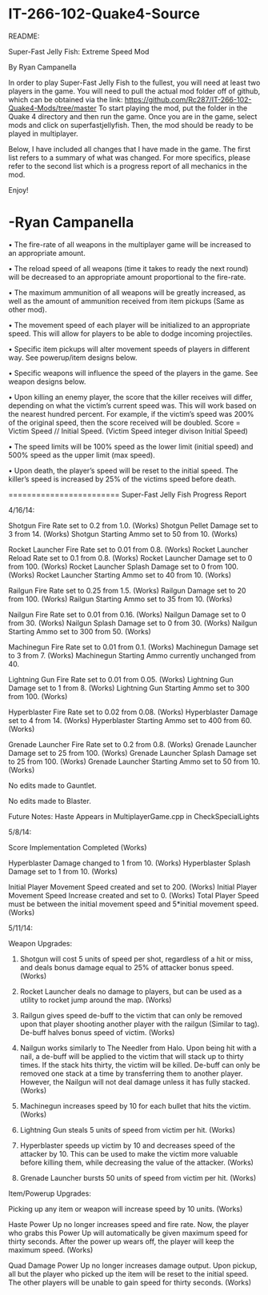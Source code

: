 IT-266-102-Quake4-Source
========================
README:

Super-Fast Jelly Fish: Extreme Speed Mod 

By Ryan Campanella

In order to play Super-Fast Jelly Fish to the fullest, you will need at least two players in the game. You will need to pull the actual mod folder off of github, which can be obtained via the link: https://github.com/Rc287/IT-266-102-Quake4-Mods/tree/master
To start playing the mod, put the folder in the Quake 4 directory and then run the game. Once you are in the game, select mods and click on superfastjellyfish. Then, the mod should be ready to be played in multiplayer.

Below, I have included all changes that I have made in the game. The first list refers to a summary of what was changed. For more specifics, please refer to the second list which is a progress report of all mechanics in the mod.

Enjoy!

-Ryan Campanella
=======================
•	The fire-rate of all weapons in the multiplayer game will be increased to an appropriate amount.

•	The reload speed of all weapons (time it takes to ready the next round) will be decreased to an appropriate amount proportional to the fire-rate.

•	The maximum ammunition of all weapons will be greatly increased, as well as the amount of ammunition received from item pickups (Same as other mod).

•	The movement speed of each player will be initialized to an appropriate speed. This will allow for players to be able to dodge incoming projectiles.

•	Specific item pickups will alter movement speeds of players in different way. See powerup/item designs below.

•	Specific weapons will influence the speed of the players in the game. See weapon designs below.

•	Upon killing an enemy player, the score that the killer receives will differ, depending on what the victim’s current speed was. This will work based on the nearest hundred percent. For example, if the victim’s speed was 200% of the original speed, then the score received will be doubled. Score = Victim Speed // Initial Speed. (Victim Speed integer divison Initial Speed)

•	The speed limits will be 100% speed as the lower limit (initial speed) and 500% speed as the upper limit (max speed).

•	Upon death, the player’s speed will be reset to the initial speed. The killer’s speed is increased by 25% of the victims speed before death.

========================
Super-Fast Jelly Fish Progress Report

4/16/14:

Shotgun Fire Rate set to 0.2 from 1.0. (Works)
Shotgun Pellet Damage set to 3 from 14. (Works)
Shotgun Starting Ammo set to 50 from 10. (Works) 

Rocket Launcher Fire Rate set to 0.01 from 0.8. (Works)
Rocket Launcher Reload Rate set to 0.1 from 0.8. (Works)
Rocket Launcher Damage set to 0 from 100. (Works)
Rocket Launcher Splash Damage set to 0 from 100. (Works)
Rocket Launcher Starting Ammo set to 40 from 10. (Works)

Railgun Fire Rate set to 0.25 from 1.5. (Works)
Railgun Damage set to 20 from 100. (Works)
Railgun Starting Ammo set to 35 from 10. (Works)

Nailgun Fire Rate set to 0.01 from 0.16. (Works)
Nailgun Damage set to 0 from 30. (Works)
Nailgun Splash Damage set to 0 from 30. (Works)
Nailgun Starting Ammo set to 300 from 50. (Works)

Machinegun Fire Rate set to 0.01 from 0.1. (Works)
Machinegun Damage set to 3 from 7. (Works)
Machinegun Starting Ammo currently unchanged from 40. 

Lightning Gun Fire Rate set to 0.01 from 0.05. (Works)
Lightning Gun Damage set to 1 from 8. (Works)
Lightning Gun Starting Ammo set to 300 from 100. (Works)

Hyperblaster Fire Rate set to 0.02 from 0.08. (Works)
Hyperblaster Damage set to 4 from 14. (Works)
Hyperblaster Starting Ammo set to 400 from 60. (Works)

Grenade Launcher Fire Rate set to 0.2 from 0.8. (Works)
Grenade Launcher Damage set to 25 from 100. (Works)
Grenade Launcher Splash Damage set to 25 from 100. (Works)
Grenade Launcher Starting Ammo set to 50 from 10. (Works)

No edits made to Gauntlet.

No edits made to Blaster.
 
Future Notes: Haste Appears in MultiplayerGame.cpp in CheckSpecialLights

5/8/14:

Score Implementation Completed (Works)

Hyperblaster Damage changed to 1 from 10. (Works)
Hyperblaster Splash Damage set to 1 from 10. (Works)

Initial Player Movement Speed created and set to 200. (Works)
Initial Player Movement Speed Increase created and set to 0. (Works)
Total Player Speed must be between the initial movement speed and 5*initial movement speed. (Works)

5/11/14:

Weapon Upgrades:

1. Shotgun will cost 5 units of speed per shot, regardless of a hit or miss, and deals bonus damage equal to 25% of attacker bonus speed. (Works)

2. Rocket Launcher deals no damage to players, but can be used as a utility to rocket jump around the map. (Works)

3. Railgun gives speed de-buff to the victim that can only be removed upon that player shooting another player with the railgun (Similar to tag). De-buff halves bonus speed of victim. (Works)

4. Nailgun works similarly to The Needler from Halo. Upon being hit with a nail, a de-buff will be applied to the victim that will stack up to thirty times. If the stack hits thirty, the victim will be killed. De-buff can only be removed one stack at a time by transferring them to another player. However, the Nailgun will not deal damage unless it has fully stacked. (Works)

5. Machinegun increases speed by 10 for each bullet that hits the victim. (Works)

6. Lightning Gun steals 5 units of speed from victim per hit. (Works)

7. Hyperblaster speeds up victim by 10 and decreases speed of the attacker by 10. This can be used to make the victim more valuable before killing them, while decreasing the value of the attacker. (Works)

8. Grenade Launcher bursts 50 units of speed from victim per hit. (Works)

Item/Powerup Upgrades:

Picking up any item or weapon will increase speed by 10 units. (Works)

Haste Power Up no longer increases speed and fire rate. Now, the player who grabs this Power Up will automatically be given maximum speed for thirty seconds. After the power up wears off, the player will keep the maximum speed. (Works)

Quad Damage Power Up no longer increases damage output. Upon pickup, all but the player who picked up the item will be reset to the initial speed. The other players will be unable to gain speed for thirty seconds. (Works)
